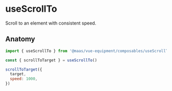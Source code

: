 # useScrollTo

Scroll to an element with consistent speed.

<component-preview src="./demo/DefaultDemo.vue" />

<!--@include: @/apps/docs/src/content/snippets/overview.md-->

## Anatomy

```js
import { useScrollTo } from '@maas/vue-equipment/composables/useScrollTo'

const { scrollToTarget } = useScrollTo()

scrollToTarget({
  target,
  speed: 1000,
})
```

<!--@include: @/apps/docs/src/content/snippets/installation.md-->
